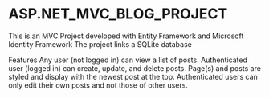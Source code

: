 # ASP.NET_MVC_BLOG_PROJECT
This is an MVC Project developed with Entity Framework and Microsoft Identity Framework
The project links a SQLite database

Features
Any user (not logged in) can view a list of posts.
Authenticated user (logged in) can create, update, and delete posts.
Page(s) and posts are styled and display with the newest post at the top.
Authenticated users can only edit their own posts and not those of other users.
